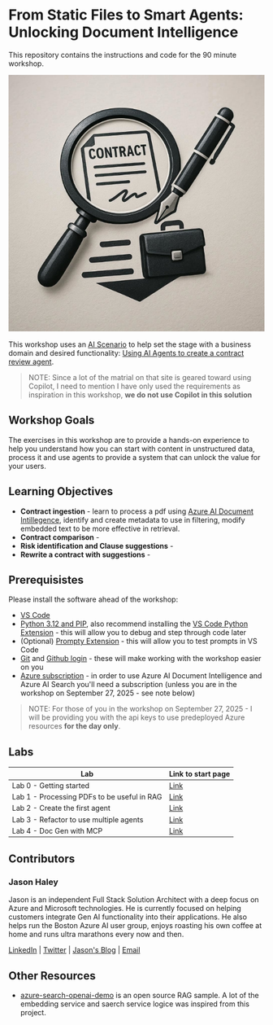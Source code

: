 # From Static Files to Smart Agents: Unlocking Document Intelligence

This repository contains the instructions and code for the 90 minute workshop.

![Contract Review Agent](assets/logo_small.png)

This workshop uses an [AI Scenario](https://adoption.microsoft.com/en-us/scenario-library/) to help set the stage with a business domain and desired functionality: [Using AI Agents to create a contract review agent](https://adoption.microsoft.com/en-us/scenario-library/legal/automated-contract-review-agent/). 

> NOTE: Since a lot of the matrial on that site is geared toward using Copilot, I need to mention I have only used the requirements as inspiration in this workshop, **we do not use Copilot in this solution**

## Workshop Goals

The exercises in this workshop are to provide a hands-on experience to help you understand how you can start with content in unstructured data, process it and use agents to provide a system that can unlock the value for your users.

## Learning Objectives

- **Contract ingestion** - learn to process a pdf using [Azure AI Document Intillegence](https://azure.microsoft.com/en-us/products/ai-services/ai-document-intelligence), identify and create metadata to use in filtering, modify embedded text to be more effective in retrieval.
- **Contract comparison** - 
- **Risk identification and Clause suggestions** - 
- **Rewrite a contract with suggestions** - 

## Prerequisistes

Please install the software ahead of the workshop:
- [VS Code](https://code.visualstudio.com/download)
- [Python 3.12 and PIP](https://www.python.org/downloads/), also recommend installing the [VS Code Python Extension](https://marketplace.visualstudio.com/items?itemName=ms-python.python) - this will allow you to debug and step through code later
- (Optional) [Prompty Extension](https://prompty.ai/guides/extension/) - this will allow you to test prompts in VS Code
- [Git](https://git-scm.com/downloads) and [Github login](https://github.com) - these will make working with the workshop easier on you
- [Azure subscription](https://azure.microsoft.com/en-us/pricing/purchase-options/azure-account/search) - in order to use Azure AI Document Intelligence and Azure AI Search you'll need a subscription (unless you are in the workshop on September 27, 2025 - see note below)

> NOTE: For those of you in the workshop on September 27, 2025 - I will be providing you with the api keys to use predeployed Azure resources **for the day only**.

## Labs

| Lab                                         |         Link to start page    |
|---------------------------------------------|-------------------------------|
| Lab 0 - Getting started                     | [Link](./labs/lab0/readme.md) |
| Lab 1 - Processing PDFs to be useful in RAG | [Link](./labs/lab1/readme.md) |
| Lab 2 - Create the first agent              | [Link](./labs/lab2/readme.md) |
| Lab 3 - Refactor to use multiple agents     | [Link](./labs/lab3/readme.md) |
| Lab 4 - Doc Gen with MCP                    | [Link](./labs/lab4/readme.md) |

## Contributors

### Jason Haley

Jason is an independent Full Stack Solution Architect with a deep focus on Azure and Microsoft technologies. He is currently focused on helping customers integrate Gen AI functionality into their applications. He also helps run the Boston Azure AI user group, enjoys roasting his own coffee at home and runs ultra marathons every now and then.

[LinkedIn](https://www.linkedin.com/in/jason-a-haley/) | [Twitter](https://x.com/haleyjason) | [Jason's Blog](https://jasonhaley.com/) | [Email](mailto://info@jasonhaley.com)

## Other Resources
- [azure-search-openai-demo](https://github.com/azure-Samples/azure-search-openai-demo/) is an open source RAG sample. A lot of the embedding service and saerch service logice was inspired from this project.
